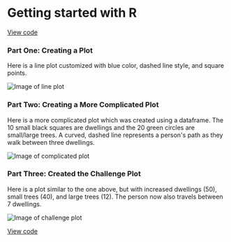 # Getting started with R

[View code](https://github.com/micrittenden/Data440-AgentBasedModelling/blob/master/HW/1.2_Getting_started_w_R/getting_started_w_R.R)

### Part One: Creating a Plot

Here is a line plot customized with blue color, dashed line style, and square points.

![Image of line plot](https://github.com/micrittenden/Data440-AgentBasedModelling/blob/master/HW/1.2_Getting_started_w_R/CreatingLinePlot.png)

### Part Two: Creating a More Complicated Plot

Here is a more complicated plot which was created using a dataframe. The 10 small black squares are dwellings and the 20 green circles are small/large trees. A curved, dashed line represents a person's path as they walk between three dwellings.

![Image of complicated plot](https://github.com/micrittenden/Data440-AgentBasedModelling/blob/master/HW/1.2_Getting_started_w_R/CreatingComplicatedPlot.png)

### Part Three: Created the Challenge Plot

Here is a plot similar to the one above, but with increased dwellings (50), small trees (40), and large trees (12). The person now also travels between 7 dwellings.

![Image of challenge plot](https://github.com/micrittenden/Data440-AgentBasedModelling/blob/master/HW/1.2_Getting_started_w_R/ChallengePlot.png)


[View code](https://github.com/micrittenden/Data440-AgentBasedModelling/blob/master/HW/1.2_Getting_started_w_R/getting_started_w_R.R)
